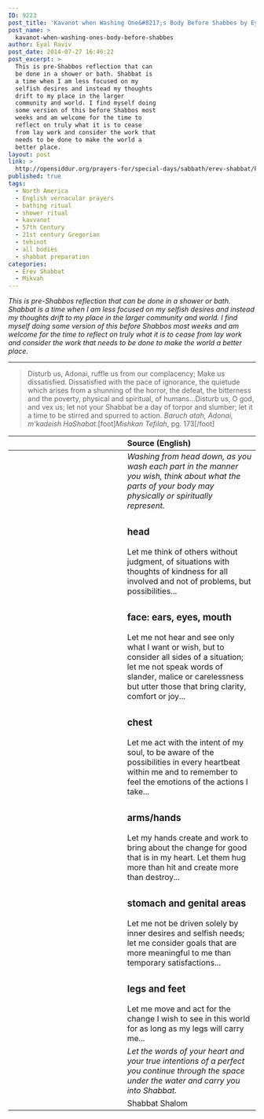 ```yaml
---
ID: 9223
post_title: 'Kavanot when Washing One&#8217;s Body Before Shabbes by Eyal Raviv'
post_name: >
  kavanot-when-washing-ones-body-before-shabbes
author: Eyal Raviv
post_date: 2014-07-27 16:40:22
post_excerpt: >
  This is pre-Shabbos reflection that can
  be done in a shower or bath. Shabbat is
  a time when I am less focused on my
  selfish desires and instead my thoughts
  drift to my place in the larger
  community and world. I find myself doing
  some version of this before Shabbos most
  weeks and am welcome for the time to
  reflect on truly what it is to cease
  from lay work and consider the work that
  needs to be done to make the world a
  better place.
layout: post
link: >
  http://opensiddur.org/prayers-for/special-days/sabbath/erev-shabbat/kavanot-when-washing-ones-body-before-shabbes/
published: true
tags:
  - North America
  - English vernacular prayers
  - bathing ritual
  - shower ritual
  - kavvanot
  - 57th Century
  - 21st century Gregorian
  - teḥinot
  - all bodies
  - shabbat preparation
categories:
  - Erev Shabbat
  - Mikvah
---
```


<em>This is pre-Shabbos reflection that can be done in a shower or bath. Shabbat is a time when I am less focused on my selfish desires and instead my thoughts drift to my place in the larger community and world. I find myself doing some version of this before Shabbos most weeks and am welcome for the time to reflect on truly what it is to cease from lay work and consider the work that needs to be done to make the world a better place.</em>


<hr /> 
<div class="english">
<blockquote>Disturb us, Adonai, ruffle us from our complacency; Make us dissatisfied. Dissatisfied with the pace of ignorance, the quietude which arises from a shunning of the horror, the defeat, the bitterness and the poverty, physical and spiritual, of humans...Disturb us, O god, and vex us; let not your Shabbat be a day of torpor and slumber; let it a time to be stirred and spurred to action. <em>Baruch atah, Adonai, m'kadeish HaShabat</em>.[foot]<em>Mishkan Tefilah</em>, pg. 173[/foot]</blockquote>
</div>

<table style="margin-left: auto;margin-right: auto;" class="draggable">
<thead><tr><th id="x" style="text-align: right;"></th><th style="text-align: left;">Source (English)</th></tr></thead>
<tbody>
<tr>
<td style="vertical-align:top;" width="46%">
<div class="liturgy"><span lang="he">

</span></div>
 </td>
  
 <td style="vertical-align:top;" width="53%">
<div class="english">
<em>Washing from head down, as you wash each part in the manner you wish, think about what the parts of your body may physically or spiritually represent.</em>
</div></td>
</tr>


<tr>
 <td style="vertical-align:top;" width="46%">
 <div class="liturgy"><span lang="he">
 
</span></div>
 </td>
  
 <td style="vertical-align:top;" width="53%">
<div class="english">
<h3>head</h3>
Let me think of others without judgment, of situations with thoughts of kindness for all involved and not of problems, but possibilities...
</div></td>
</tr>


<tr>
 <td style="vertical-align:top;" width="46%">
 <div class="liturgy"><span lang="he">
 
</span></div>
 </td>
  
 <td style="vertical-align:top;" width="53%">
<div class="english">
<h3>face: ears, eyes, mouth</h3>
Let me not hear and see only what I want or wish, but to consider all sides of a situation; let me not speak words of slander, malice or carelessness but utter those that bring clarity, comfort or joy...
</div></td>
</tr>


<tr>
 <td style="vertical-align:top;" width="46%">
 <div class="liturgy"><span lang="he">
 
</span></div>
 </td>
  
 <td style="vertical-align:top;" width="53%">
<div class="english">
<h3>chest</h3>
Let me act with the intent of my soul, to be aware of the possibilities in every heartbeat within me and to remember to feel the emotions of the actions I take...
</div></td>
</tr>


<tr>
 <td style="vertical-align:top;" width="46%">
 <div class="liturgy"><span lang="he">
 
</span></div>
 </td>
  
 <td style="vertical-align:top;" width="53%">
<div class="english">
<h3>arms/hands</h3>
Let my hands create and work to bring about the change for good that is in my heart. Let them hug more than hit and create more than destroy...
</div></td>
</tr>


<tr>
 <td style="vertical-align:top;" width="46%">
 <div class="liturgy"><span lang="he">
 
</span></div>
 </td>
  
 <td style="vertical-align:top;" width="53%">
<div class="english">
<h3>stomach and genital areas</h3>
Let me not be driven solely by inner desires and selfish needs; let me consider goals that are more meaningful to me than temporary satisfactions...
</div></td>
</tr>


<tr>
 <td style="vertical-align:top;" width="46%">
 <div class="liturgy"><span lang="he">
 
</span></div>
 </td>
  
 <td style="vertical-align:top;" width="53%">
<div class="english">
<h3>legs and feet</h3>
Let me move and act for the change I wish to see in this world for as long as my legs will carry me...
</div></td>
</tr>


<tr>
 <td style="vertical-align:top;" width="46%">
 <div class="liturgy"><span lang="he">
 
</span></div>
 </td>
  
 <td style="vertical-align:top;" width="53%">
<div class="english">
<em>Let the words of your heart and your true intentions of a perfect you continue through the space under the water and carry you into Shabbat.</em>
</div></td>
</tr>


<tr>
 <td style="vertical-align:top;" width="46%">
 <div class="liturgy"><span lang="he">
 
</span></div>
 </td>
  
 <td style="vertical-align:top;" width="53%">
<div class="english">
Shabbat Shalom
</div></td>
</tr>
</tbody></table>